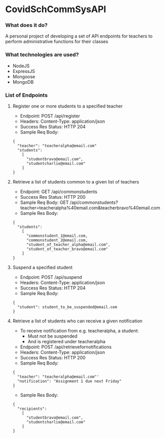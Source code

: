 # CovidSchCommSysAPI

### What does it do?
A personal project of developing a set of API endpoints for teachers to perform administrative functions for their classes

### What technologies are used?
- NodeJS
- ExpressJS
- Mongoose
- MongoDB

### List of Endpoints
1. Register one or more students to a specified teacher
   - Endpoint: POST /api/register
   - Headers: Content-Type: application/json
   - Success Res Status: HTTP 204
   - Sample Req Body:
   ```
   {
     "teacher": "teacheralpha@email.com"
     "students":
       [
         "studentbravo@email.com",
         "studentcharlie@email.com"
       ]
   }
   ```
   
2. Retrieve a list of students common to a given list of teachers
   - Endpoint: GET /api/commonstudents
   - Success Res Status: HTTP 200
   - Sample Req Body: GET /api/commonstudents?teacher=teacheralpha%40email.com&teacherbravo%40email.com
   - Sample Res Body:
   ```
   {
     "students":
       [
         "commonstudent_1@email.com,
         "commonstudent_2@email.com,
         "student_of_teacher_alpha@email.com",
         "student_of_teacher_bravo@email.com"
       ]
   }
   ```
   
3. Suspend a specified student
   - Endpoint: POST /api/suspend
   - Headers: Content-Type: application/json
   - Success Res Status: HTTP 204
   - Sample Req Body:
   ```
   {
     "student": student_to_be_suspended@email.com
   }
   ```

4. Retrieve a list of students who can receive a given notification
   - To receive notification from e.g. teacheralpha, a student:
     - Must not be suspended
     - And is registered under teacheralpha
   - Endpoint: POST /api/retrievefornotifications
   - Headers: Content-Type: application/json
   - Success Res Status: HTTP 200
   - Sample Req Body: 
   ```
   {
     "teacher": "teacheralpha@email.com"'
     "notification": "Assignment 1 due next Friday"
   }
   ```
   - Sample Res Body:
   ```
   {
     "recipients":
       [
         "studentbravo@email.com",
         "studentcharlie@email.com"
       ]
   }
   ```
